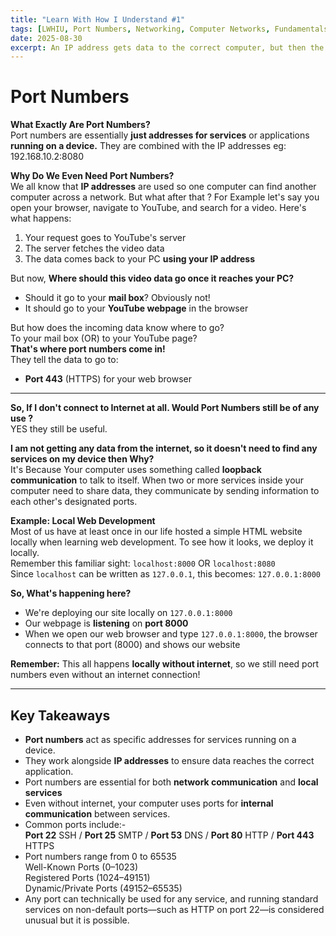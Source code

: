 ```yaml
---
title: "Learn With How I Understand #1"
tags: [LWHIU, Port Numbers, Networking, Computer Networks, Fundamentals]
date: 2025-08-30
excerpt: An IP address gets data to the correct computer, but then the port number tells the data which specific application/service to go in. For example it ensures a video stream from YouTube is handled by your web browser on a port like 443, instead of getting incorrectly sent to your email client. This simple but vital system allows dozens of programs to share a single network connection without ever mixing up their messages. And even if we don't use internet, we still need Port numbers!  
---
```

# Port Numbers 

**What Exactly Are Port Numbers?**  
Port numbers are essentially **just addresses for services** or applications **running on a device.** They are combined with the IP addresses eg: 192.168.10.2:8080

**Why Do We Even Need Port Numbers?**  
We all know that **IP addresses** are used so one computer can find another computer across a network. But what after that ?
For Example let's say you open your browser, navigate to YouTube, and search for a video. Here's what happens:  

1. Your request goes to YouTube's server
2. The server fetches the video data
3. The data comes back to your PC **using your IP address**

But now, **Where should this video data go once it reaches your PC?**

- Should it go to your **mail box**? Obviously not!
- It should go to your **YouTube webpage** in the browser

But how does the incoming data know where to go?  
To your mail box (OR) to your YouTube page?  
**That's where port numbers come in!**  
They tell the data to go to:
- **Port 443** (HTTPS) for your web browser  
  
---
  
**So, If I don't connect to Internet at all. Would Port Numbers still be of any use ?**  
YES they still be useful.  
  
**I am not getting any data from the internet, so it doesn't need to find any services on my device then Why?**  
It's Because Your computer uses something called **loopback communication** to talk to itself. When two or more services inside your computer need to share data, they communicate by sending information to each other's designated ports.

**Example: Local Web Development**  
Most of us have at least once in our life hosted a simple HTML website locally when learning web development. To see how it looks, we deploy it locally.  
Remember this familiar sight: `localhost:8000` OR `localhost:8080`  
Since `localhost` can be written as `127.0.0.1`, this becomes: `127.0.0.1:8000`  

**So, What's happening here?**
- We're deploying our site locally on `127.0.0.1:8000`
- Our webpage is **listening** on **port 8000**
- When we open our web browser and type `127.0.0.1:8000`, the browser connects to that port (8000) and shows our website

**Remember:** This all happens **locally without internet**, so we still need port numbers even without an internet connection!  
  
---
  
## Key Takeaways

- **Port numbers** act as specific addresses for services running on a device.
- They work alongside **IP addresses** to ensure data reaches the correct application.
- Port numbers are essential for both **network communication** and **local services**
- Even without internet, your computer uses ports for **internal communication** between services.
- Common ports include:-  
**Port 22** SSH / **Port 25** SMTP / **Port 53** DNS / **Port 80** HTTP / **Port 443** HTTPS  
- Port numbers range from 0 to 65535  
Well-Known Ports (0–1023)  
Registered Ports (1024–49151)  
Dynamic/Private Ports (49152–65535)  
- Any port can technically be used for any service, and running standard services on non-default ports—such as HTTP on port 22—is considered unusual but it is possible.

